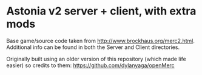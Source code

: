 # Astonia v2 server + client, with extra mods
Base game/source code taken from http://www.brockhaus.org/merc2.html. Additional info can be found in both the Server and Client directories.

Originally built using an older version of this repository (which made life easier) so credits to them: https://github.com/dylanyaga/openMerc